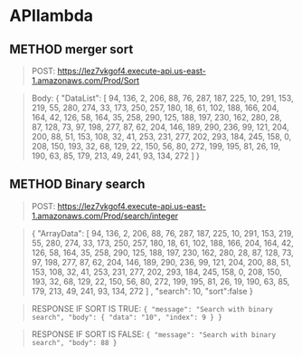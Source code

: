 # APIlambda

## METHOD merger sort
>POST: https://lez7vkgof4.execute-api.us-east-1.amazonaws.com/Prod/Sort

>Body:  {
   "DataList": [
      94,
      136,
      2,
      206,
      88,
      76,
      287,
      187,
      225,
      10,
      291,
      153,
      219,
      55,
      280,
      274,
      33,
      173,
      250,
      257,
      180,
      18,
      61,
      102,
      188,
      166,
      204,
      164,
      42,
      126,
      58,
      164,
      35,
      258,
      290,
      125,
      188,
      197,
      230,
      162,
      280,
      28,
      87,
      128,
      73,
      97,
      198,
      277,
      87,
      62,
      204,
      146,
      189,
      290,
      236,
      99,
      121,
      204,
      200,
      88,
      51,
      153,
      108,
      32,
      41,
      253,
      231,
      277,
      202,
      293,
      184,
      245,
      158,
      0,
      208,
      150,
      193,
      32,
      68,
      129,
      22,
      150,
      56,
      80,
      272,
      199,
      195,
      81,
      26,
      19,
      190,
      63,
      85,
      179,
      213,
      49,
      241,
      93,
      134,
      272
   ]
}

## METHOD Binary search

>POST: https://lez7vkgof4.execute-api.us-east-1.amazonaws.com/Prod/search/integer

>{
  "ArrayData": [ 94, 136, 2, 206, 88, 76, 287, 187, 225, 10, 291, 153, 219, 55, 280, 274, 33, 173, 250, 257, 180, 18, 61, 102, 188, 166, 204, 164, 42, 126, 58, 164, 35, 258, 290, 125, 188, 197, 230, 162, 280, 28, 87, 128, 73, 97, 198, 277, 87, 62, 204, 146, 189, 290, 236, 99, 121, 204, 200, 88, 51, 153, 108, 32, 41, 253, 231, 277, 202, 293, 184, 245, 158, 0, 208, 150, 193, 32, 68, 129, 22, 150, 56, 80, 272, 199, 195, 81, 26, 19, 190, 63, 85, 179, 213, 49, 241, 93, 134, 272 ] ,
  "search": 10,
  "sort":false
}

>RESPONSE IF SORT IS TRUE: `{
    "message": "Search with binary search",
    "body": {
        "data": "10",
        "index": 9
    }
}`

>RESPONSE IF SORT IS FALSE: `{
    "message": "Search with binary search",
    "body": 88
}`